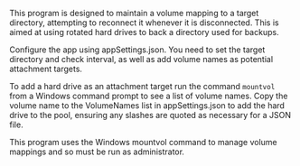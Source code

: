 This program is designed to maintain a volume mapping to a target directory, attempting to reconnect it whenever it is disconnected. This is aimed at using rotated hard drives to back a directory used for backups. 

Configure the app using appSettings.json. You need to set the target directory and check interval, as well as add volume names as potential attachment targets.

To add a hard drive as an attachment target run the command `mountvol` from a Windows command prompt to see a list of volume names. Copy the volume name to the VolumeNames list in appSettings.json to add the hard drive to the pool, ensuring any slashes are quoted as necessary for a JSON file.

This program uses the Windows mountvol command to manage volume mappings and so must be run as administrator.